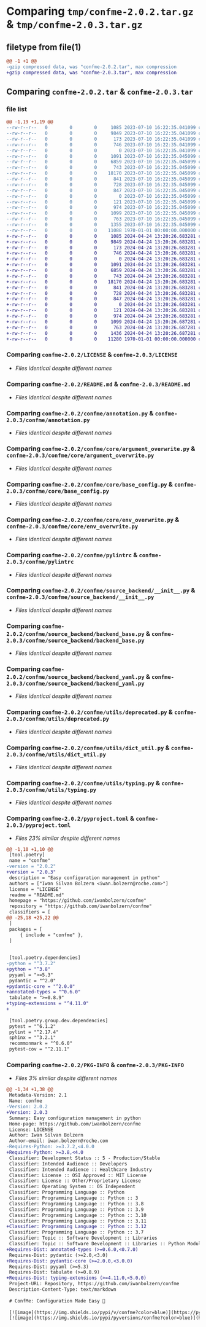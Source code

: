 # Comparing `tmp/confme-2.0.2.tar.gz` & `tmp/confme-2.0.3.tar.gz`

## filetype from file(1)

```diff
@@ -1 +1 @@
-gzip compressed data, was "confme-2.0.2.tar", max compression
+gzip compressed data, was "confme-2.0.3.tar", max compression
```

## Comparing `confme-2.0.2.tar` & `confme-2.0.3.tar`

### file list

```diff
@@ -1,19 +1,19 @@
--rw-r--r--   0        0        0     1085 2023-07-10 16:22:35.041099 confme-2.0.2/LICENSE
--rw-r--r--   0        0        0     9849 2023-07-10 16:22:35.041099 confme-2.0.2/README.md
--rw-r--r--   0        0        0      173 2023-07-10 16:22:35.041099 confme-2.0.2/confme/__init__.py
--rw-r--r--   0        0        0      746 2023-07-10 16:22:35.041099 confme-2.0.2/confme/annotation.py
--rw-r--r--   0        0        0        0 2023-07-10 16:22:35.041099 confme-2.0.2/confme/core/__init__.py
--rw-r--r--   0        0        0     1091 2023-07-10 16:22:35.045099 confme-2.0.2/confme/core/argument_overwrite.py
--rw-r--r--   0        0        0     6859 2023-07-10 16:22:35.045099 confme-2.0.2/confme/core/base_config.py
--rw-r--r--   0        0        0      743 2023-07-10 16:22:35.045099 confme-2.0.2/confme/core/env_overwrite.py
--rw-r--r--   0        0        0    18170 2023-07-10 16:22:35.045099 confme-2.0.2/confme/pylintrc
--rw-r--r--   0        0        0      841 2023-07-10 16:22:35.045099 confme-2.0.2/confme/source_backend/__init__.py
--rw-r--r--   0        0        0      728 2023-07-10 16:22:35.045099 confme-2.0.2/confme/source_backend/backend_base.py
--rw-r--r--   0        0        0      847 2023-07-10 16:22:35.045099 confme-2.0.2/confme/source_backend/backend_yaml.py
--rw-r--r--   0        0        0        0 2023-07-10 16:22:35.045099 confme-2.0.2/confme/utils/__init__.py
--rw-r--r--   0        0        0      121 2023-07-10 16:22:35.045099 confme-2.0.2/confme/utils/base_exception.py
--rw-r--r--   0        0        0      974 2023-07-10 16:22:35.045099 confme-2.0.2/confme/utils/deprecated.py
--rw-r--r--   0        0        0     1099 2023-07-10 16:22:35.045099 confme-2.0.2/confme/utils/dict_util.py
--rw-r--r--   0        0        0      763 2023-07-10 16:22:35.045099 confme-2.0.2/confme/utils/typing.py
--rw-r--r--   0        0        0     1355 2023-07-10 16:22:35.045099 confme-2.0.2/pyproject.toml
--rw-r--r--   0        0        0    11088 1970-01-01 00:00:00.000000 confme-2.0.2/PKG-INFO
+-rw-r--r--   0        0        0     1085 2024-04-24 13:20:26.683281 confme-2.0.3/LICENSE
+-rw-r--r--   0        0        0     9849 2024-04-24 13:20:26.683281 confme-2.0.3/README.md
+-rw-r--r--   0        0        0      173 2024-04-24 13:20:26.683281 confme-2.0.3/confme/__init__.py
+-rw-r--r--   0        0        0      746 2024-04-24 13:20:26.683281 confme-2.0.3/confme/annotation.py
+-rw-r--r--   0        0        0        0 2024-04-24 13:20:26.683281 confme-2.0.3/confme/core/__init__.py
+-rw-r--r--   0        0        0     1091 2024-04-24 13:20:26.683281 confme-2.0.3/confme/core/argument_overwrite.py
+-rw-r--r--   0        0        0     6859 2024-04-24 13:20:26.683281 confme-2.0.3/confme/core/base_config.py
+-rw-r--r--   0        0        0      743 2024-04-24 13:20:26.683281 confme-2.0.3/confme/core/env_overwrite.py
+-rw-r--r--   0        0        0    18170 2024-04-24 13:20:26.683281 confme-2.0.3/confme/pylintrc
+-rw-r--r--   0        0        0      841 2024-04-24 13:20:26.683281 confme-2.0.3/confme/source_backend/__init__.py
+-rw-r--r--   0        0        0      728 2024-04-24 13:20:26.683281 confme-2.0.3/confme/source_backend/backend_base.py
+-rw-r--r--   0        0        0      847 2024-04-24 13:20:26.683281 confme-2.0.3/confme/source_backend/backend_yaml.py
+-rw-r--r--   0        0        0        0 2024-04-24 13:20:26.683281 confme-2.0.3/confme/utils/__init__.py
+-rw-r--r--   0        0        0      121 2024-04-24 13:20:26.683281 confme-2.0.3/confme/utils/base_exception.py
+-rw-r--r--   0        0        0      974 2024-04-24 13:20:26.683281 confme-2.0.3/confme/utils/deprecated.py
+-rw-r--r--   0        0        0     1099 2024-04-24 13:20:26.687281 confme-2.0.3/confme/utils/dict_util.py
+-rw-r--r--   0        0        0      763 2024-04-24 13:20:26.687281 confme-2.0.3/confme/utils/typing.py
+-rw-r--r--   0        0        0     1436 2024-04-24 13:20:26.687281 confme-2.0.3/pyproject.toml
+-rw-r--r--   0        0        0    11280 1970-01-01 00:00:00.000000 confme-2.0.3/PKG-INFO
```

### Comparing `confme-2.0.2/LICENSE` & `confme-2.0.3/LICENSE`

 * *Files identical despite different names*

### Comparing `confme-2.0.2/README.md` & `confme-2.0.3/README.md`

 * *Files identical despite different names*

### Comparing `confme-2.0.2/confme/annotation.py` & `confme-2.0.3/confme/annotation.py`

 * *Files identical despite different names*

### Comparing `confme-2.0.2/confme/core/argument_overwrite.py` & `confme-2.0.3/confme/core/argument_overwrite.py`

 * *Files identical despite different names*

### Comparing `confme-2.0.2/confme/core/base_config.py` & `confme-2.0.3/confme/core/base_config.py`

 * *Files identical despite different names*

### Comparing `confme-2.0.2/confme/core/env_overwrite.py` & `confme-2.0.3/confme/core/env_overwrite.py`

 * *Files identical despite different names*

### Comparing `confme-2.0.2/confme/pylintrc` & `confme-2.0.3/confme/pylintrc`

 * *Files identical despite different names*

### Comparing `confme-2.0.2/confme/source_backend/__init__.py` & `confme-2.0.3/confme/source_backend/__init__.py`

 * *Files identical despite different names*

### Comparing `confme-2.0.2/confme/source_backend/backend_base.py` & `confme-2.0.3/confme/source_backend/backend_base.py`

 * *Files identical despite different names*

### Comparing `confme-2.0.2/confme/source_backend/backend_yaml.py` & `confme-2.0.3/confme/source_backend/backend_yaml.py`

 * *Files identical despite different names*

### Comparing `confme-2.0.2/confme/utils/deprecated.py` & `confme-2.0.3/confme/utils/deprecated.py`

 * *Files identical despite different names*

### Comparing `confme-2.0.2/confme/utils/dict_util.py` & `confme-2.0.3/confme/utils/dict_util.py`

 * *Files identical despite different names*

### Comparing `confme-2.0.2/confme/utils/typing.py` & `confme-2.0.3/confme/utils/typing.py`

 * *Files identical despite different names*

### Comparing `confme-2.0.2/pyproject.toml` & `confme-2.0.3/pyproject.toml`

 * *Files 23% similar despite different names*

```diff
@@ -1,10 +1,10 @@
 [tool.poetry]
 name = "confme"
-version = "2.0.2"
+version = "2.0.3"
 description = "Easy configuration management in python"
 authors = ["Iwan Silvan Bolzern <iwan.bolzern@roche.com>"]
 license = "LICENSE"
 readme = "README.md"
 homepage = "https://github.com/iwanbolzern/confme"
 repository = "https://github.com/iwanbolzern/confme"
 classifiers = [
@@ -25,18 +25,22 @@
 ]
 packages = [
     { include = "confme" },
 ]
 
 
 [tool.poetry.dependencies]
-python = "^3.7.2"
+python = "^3.8"
 pyyaml = ">=5.3"
 pydantic = "^2.0"
+pydantic-core = "^2.0.0"
+annotated-types = "^0.6.0"
 tabulate = ">=0.8.9"
+typing-extensions = "^4.11.0"
+
 
 [tool.poetry.group.dev.dependencies]
 pytest = "^6.1.2"
 pylint = "^2.17.4"
 sphinx = "^3.2.1"
 recommonmark = "^0.6.0"
 pytest-cov = "^2.11.1"
```

### Comparing `confme-2.0.2/PKG-INFO` & `confme-2.0.3/PKG-INFO`

 * *Files 3% similar despite different names*

```diff
@@ -1,34 +1,38 @@
 Metadata-Version: 2.1
 Name: confme
-Version: 2.0.2
+Version: 2.0.3
 Summary: Easy configuration management in python
 Home-page: https://github.com/iwanbolzern/confme
 License: LICENSE
 Author: Iwan Silvan Bolzern
 Author-email: iwan.bolzern@roche.com
-Requires-Python: >=3.7.2,<4.0.0
+Requires-Python: >=3.8,<4.0
 Classifier: Development Status :: 5 - Production/Stable
 Classifier: Intended Audience :: Developers
 Classifier: Intended Audience :: Healthcare Industry
 Classifier: License :: OSI Approved :: MIT License
 Classifier: License :: Other/Proprietary License
 Classifier: Operating System :: OS Independent
 Classifier: Programming Language :: Python
 Classifier: Programming Language :: Python :: 3
 Classifier: Programming Language :: Python :: 3.8
 Classifier: Programming Language :: Python :: 3.9
 Classifier: Programming Language :: Python :: 3.10
 Classifier: Programming Language :: Python :: 3.11
+Classifier: Programming Language :: Python :: 3.12
 Classifier: Programming Language :: Python :: 3.7
 Classifier: Topic :: Software Development :: Libraries
 Classifier: Topic :: Software Development :: Libraries :: Python Modules
+Requires-Dist: annotated-types (>=0.6.0,<0.7.0)
 Requires-Dist: pydantic (>=2.0,<3.0)
+Requires-Dist: pydantic-core (>=2.0.0,<3.0.0)
 Requires-Dist: pyyaml (>=5.3)
 Requires-Dist: tabulate (>=0.8.9)
+Requires-Dist: typing-extensions (>=4.11.0,<5.0.0)
 Project-URL: Repository, https://github.com/iwanbolzern/confme
 Description-Content-Type: text/markdown
 
 # ConfMe: Configuration Made Easy 💖
 
 [![image](https://img.shields.io/pypi/v/confme?color=blue)](https://pypi.org/project/confme/) [![image](https://img.shields.io/pypi/l/confme)](https://pypi.org/project/confme/) [![image](https://github.com/iwanbolzern/ConfMe/workflows/Test/badge.svg?branch=master)](https://pypi.org/project/confme/)
 [![image](https://img.shields.io/pypi/pyversions/confme?color=blue)](https://pypi.org/project/confme/)
```

